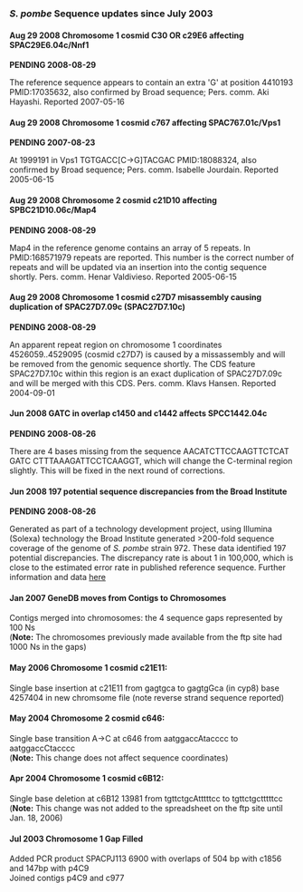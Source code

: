 ### *S. pombe* Sequence updates since July 2003

#### Aug 29 2008 Chromosome 1 cosmid C30 OR c29E6 affecting SPAC29E6.04c/Nnf1

**PENDING 2008-08-29**

The reference sequence appears to contain an extra 'G' at position
4410193 PMID:17035632, also confirmed by Broad sequence; Pers. comm. Aki
Hayashi. Reported 2007-05-16

#### Aug 29 2008 Chromosome 1 cosmid c767 affecting SPAC767.01c/Vps1

**PENDING 2007-08-23**

At 1999191 in Vps1 TGTGACC\[C-&gt;G\]TACGAC PMID:18088324, also
confirmed by Broad sequence; Pers. comm. Isabelle Jourdain. Reported
2005-06-15

#### Aug 29 2008 Chromosome 2 cosmid c21D10 affecting SPBC21D10.06c/Map4

**PENDING 2008-08-29**

Map4 in the reference genome contains an array of 5 repeats. In
PMID:168571979 repeats are reported. This number is the correct number
of repeats and will be updated via an insertion into the contig sequence
shortly. Pers. comm. Henar Valdivieso. Reported 2005-06-15


#### Aug 29 2008 Chromosome 1 cosmid c27D7 misassembly causing duplication of SPAC27D7.09c (SPAC27D7.10c)

**PENDING 2008-08-29**

An apparent repeat region on chromosome 1 coordinates 4526059..4529095
(cosmid c27D7) is caused by a missassembly and will be removed from the
genomic sequence shortly. The CDS feature SPAC27D7.10c within this
region is an exact duplication of SPAC27D7.09c and will be merged with
this CDS. Pers. comm. Klavs Hansen. Reported 2004-09-01

#### Jun 2008 GATC in overlap c1450 and c1442 affects SPCC1442.04c

**PENDING 2008-08-26**

There are 4 bases missing from the sequence AACATCTTCCAAGTTCTCAT GATC
CTTTAAAGATTCCTCAAGGT, which will change the C-terminal region slightly.
This will be fixed in the next round of corrections.


#### Jun 2008 197 potential sequence discrepancies from the Broad Institute

**PENDING 2008-08-26**

Generated as part of a technology development project, using Illumina
(Solexa) technology the Broad Institute generated &gt;200-fold sequence
coverage of the genome of *S. pombe* strain 972. These data identified 197
potential discrepancies. The discrepancy rate is about 1 in 100,000,
which is close to the estimated error rate in published reference
sequence. Further information and data
[here](/status/sequence-updates-pending)


#### Jan 2007 GeneDB moves from Contigs to Chromosomes

Contigs merged into chromosomes: the 4 sequence gaps represented by 100
Ns\
(**Note:** The chromosomes previously made available from the ftp
site had 1000 Ns in the gaps)

#### May 2006 Chromosome 1 cosmid c21E11:

Single base insertion at c21E11 from gagtgca to gagtgGca (in cyp8) base
4257404 in new chromsome file (note reverse strand sequence reported)

#### May 2004 Chromosome 2 cosmid c646:

Single base transition A-&gt;C at c646 from aatggaccAtacccc to
aatggaccCtacccc\
(**Note:** This change does not affect sequence coordinates)

#### Apr 2004 Chromosome 1 cosmid c6B12:

Single base deletion at c6B12 13981 from tgttctgcAtttttcc to
tgttctgctttttcc\
(**Note:** This change was not added to the spreadsheet on the ftp site
until Jan. 18, 2006)

#### Jul 2003 Chromosome 1 Gap Filled

Added PCR product SPACPJ113 6900 with overlaps of 504 bp with c1856 and
147bp with p4C9\
Joined contigs p4C9 and c977
